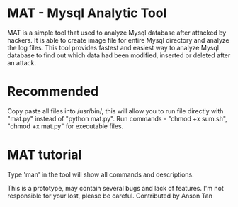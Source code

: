 # MAT - Mysql Analytic Tool

MAT is a simple tool that used to analyze Mysql database after attacked by hackers. It is able to create image file for entire Mysql directory and analyze the log files. This tool provides fastest and easiest way to analyze Mysql database to find out which data had been modified, inserted or deleted after an attack. 

# Recommended
Copy paste all files into /usr/bin/, this will allow you to run file directly with "mat.py" instead of "python mat.py". Run commands - "chmod +x sum.sh", "chmod +x mat.py" for executable files. 

# MAT tutorial
Type 'man' in the tool will show all commands and descriptions. 


This is a prototype, may contain several bugs and lack of features. I'm not responsible for your lost, please be careful.
Contributed by Anson Tan
